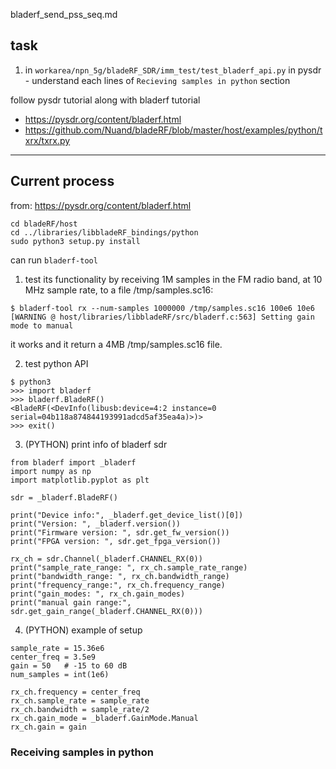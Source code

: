 bladerf_send_pss_seq.md

## task
1. in `workarea/npn_5g/bladeRF_SDR/imm_test/test_bladerf_api.py`
in pysdr - understand each lines of `Recieving samples in python` section

follow pysdr tutorial along with bladerf tutorial
- https://pysdr.org/content/bladerf.html
- https://github.com/Nuand/bladeRF/blob/master/host/examples/python/txrx/txrx.py


-----------------------------------------------------------------------------------------------------------------------------------------
## Current process

from: https://pysdr.org/content/bladerf.html
```
cd bladeRF/host
cd ../libraries/libbladeRF_bindings/python
sudo python3 setup.py install
```
can run `bladerf-tool`


1. test its functionality by receiving 1M samples in the FM radio band, at 10 MHz sample rate, to a file /tmp/samples.sc16:
```
$ bladerf-tool rx --num-samples 1000000 /tmp/samples.sc16 100e6 10e6
[WARNING @ host/libraries/libbladeRF/src/bladerf.c:563] Setting gain mode to manual
```
it works and it return a 4MB /tmp/samples.sc16 file.

2. test python API
```
$ python3
>>> import bladerf
>>> bladerf.BladeRF()
<BladeRF(<DevInfo(libusb:device=4:2 instance=0 serial=04b118a874844193991adcd5af35ea4a)>)>
>>> exit()
```
3. (PYTHON) print info of bladerf sdr
```
from bladerf import _bladerf
import numpy as np
import matplotlib.pyplot as plt

sdr = _bladerf.BladeRF()

print("Device info:", _bladerf.get_device_list()[0])
print("Version: ", _bladerf.version())
print("Firmware version: ", sdr.get_fw_version())
print("FPGA version: ", sdr.get_fpga_version())

rx_ch = sdr.Channel(_bladerf.CHANNEL_RX(0))
print("sample_rate_range: ", rx_ch.sample_rate_range)
print("bandwidth_range: ", rx_ch.bandwidth_range)
print("frequency_range:", rx_ch.frequency_range)
print("gain_modes: ", rx_ch.gain_modes)
print("manual gain range:", sdr.get_gain_range(_bladerf.CHANNEL_RX(0)))
```
4. (PYTHON) example of setup
```
sample_rate = 15.36e6
center_freq = 3.5e9
gain = 50   # -15 to 60 dB
num_samples = int(1e6)

rx_ch.frequency = center_freq
rx_ch.sample_rate = sample_rate
rx_ch.bandwidth = sample_rate/2
rx_ch.gain_mode = _bladerf.GainMode.Manual
rx_ch.gain = gain
```

### Receiving samples in python
